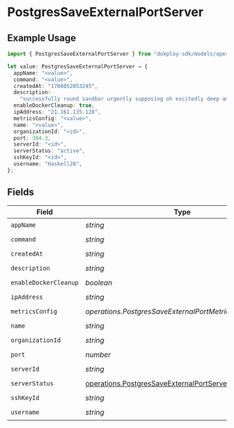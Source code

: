 # PostgresSaveExternalPortServer

## Example Usage

```typescript
import { PostgresSaveExternalPortServer } from "dokploy-sdk/models/operations";

let value: PostgresSaveExternalPortServer = {
  appName: "<value>",
  command: "<value>",
  createdAt: "1708052053245",
  description:
    "successfully round sandbar urgently supposing oh excitedly deep amidst step",
  enableDockerCleanup: true,
  ipAddress: "21.161.135.128",
  metricsConfig: "<value>",
  name: "<value>",
  organizationId: "<id>",
  port: 384.3,
  serverId: "<id>",
  serverStatus: "active",
  sshKeyId: "<id>",
  username: "Haskell28",
};
```

## Fields

| Field                                                                                                              | Type                                                                                                               | Required                                                                                                           | Description                                                                                                        |
| ------------------------------------------------------------------------------------------------------------------ | ------------------------------------------------------------------------------------------------------------------ | ------------------------------------------------------------------------------------------------------------------ | ------------------------------------------------------------------------------------------------------------------ |
| `appName`                                                                                                          | *string*                                                                                                           | :heavy_check_mark:                                                                                                 | N/A                                                                                                                |
| `command`                                                                                                          | *string*                                                                                                           | :heavy_check_mark:                                                                                                 | N/A                                                                                                                |
| `createdAt`                                                                                                        | *string*                                                                                                           | :heavy_check_mark:                                                                                                 | N/A                                                                                                                |
| `description`                                                                                                      | *string*                                                                                                           | :heavy_check_mark:                                                                                                 | N/A                                                                                                                |
| `enableDockerCleanup`                                                                                              | *boolean*                                                                                                          | :heavy_check_mark:                                                                                                 | N/A                                                                                                                |
| `ipAddress`                                                                                                        | *string*                                                                                                           | :heavy_check_mark:                                                                                                 | N/A                                                                                                                |
| `metricsConfig`                                                                                                    | *operations.PostgresSaveExternalPortMetricsConfigUnion2*                                                           | :heavy_check_mark:                                                                                                 | N/A                                                                                                                |
| `name`                                                                                                             | *string*                                                                                                           | :heavy_check_mark:                                                                                                 | N/A                                                                                                                |
| `organizationId`                                                                                                   | *string*                                                                                                           | :heavy_check_mark:                                                                                                 | N/A                                                                                                                |
| `port`                                                                                                             | *number*                                                                                                           | :heavy_check_mark:                                                                                                 | N/A                                                                                                                |
| `serverId`                                                                                                         | *string*                                                                                                           | :heavy_check_mark:                                                                                                 | N/A                                                                                                                |
| `serverStatus`                                                                                                     | [operations.PostgresSaveExternalPortServerStatus](../../models/operations/postgressaveexternalportserverstatus.md) | :heavy_check_mark:                                                                                                 | N/A                                                                                                                |
| `sshKeyId`                                                                                                         | *string*                                                                                                           | :heavy_check_mark:                                                                                                 | N/A                                                                                                                |
| `username`                                                                                                         | *string*                                                                                                           | :heavy_check_mark:                                                                                                 | N/A                                                                                                                |